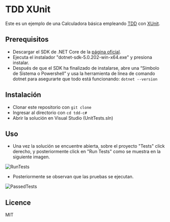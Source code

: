 # TDD XUnit
Este es un ejemplo de una Calculadora básica empleando [TDD](https://en.wikipedia.org/wiki/Test-driven_development) con [XUnit](https://xunit.net/#documentation).

## Prerequisitos

* Descargar el SDK de .NET Core de la [página oficial](https://dotnet.microsoft.com/en-us/download).
* Ejecuta el instalador "dotnet-sdk-5.0.202-win-x64.exe" y presiona instalar.
* Después de que el SDK ha finalizado de instalarse, abre una “Símbolo de Sistema o Powershell” y usa la herramienta de linea de comando dotnet para asegurarte que todo está funcionando: `dotnet --version`

## Instalación

* Clonar este repositorio con `git clone`
* Ingresar al directorio con `cd tdd-c#`
* Abrir la solución en Visual Studio (UnitTests.sln)

## Uso

* Una vez la solución se encuentre abierta, sobre el proyecto "Tests" click derecho, y posteriormente click en "Run Tests" como se muestra en la siguiente imagen.

![RunTests](https://github.com/lisy2343/demo-bdd-tdd/blob/main/tdd-c%23/readme-assets/RunTests.png)
            

* Posteriormente se observan que las pruebas se ejecutan.

![PassedTests](https://github.com/lisy2343/demo-bdd-tdd/blob/main/tdd-c%23/readme-assets/PassedTests.png)

## Licence
MIT
